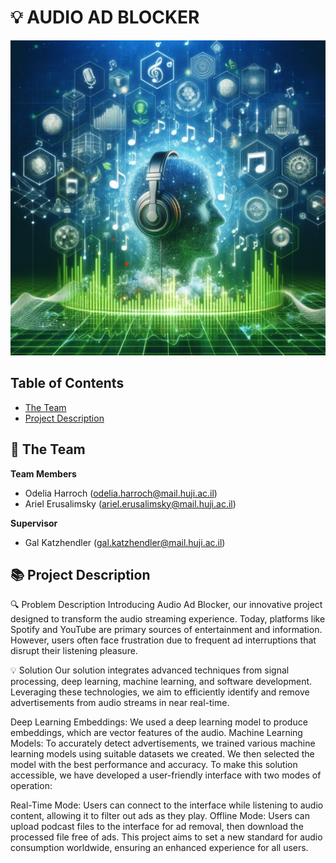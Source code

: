 # 💡 AUDIO AD BLOCKER
<!-- cool project cover image -->
![Project Cover Image](/media/audio_ad_blocker_image.jpg)

<!-- table of content -->
## Table of Contents
- [The Team](#the-team)
- [Project Description](#project-description)

## 👥 The Team 
**Team Members**
- Odelia Harroch (odelia.harroch@mail.huji.ac.il)
- Ariel Erusalimsky (ariel.erusalimsky@mail.huji.ac.il)

**Supervisor**
- Gal Katzhendler (gal.katzhendler@mail.huji.ac.il)


## 📚 Project Description
🔍 Problem Description
Introducing Audio Ad Blocker, our innovative project designed to transform the audio streaming experience. Today, platforms like Spotify and YouTube are primary sources of entertainment and information. However, users often face frustration due to frequent ad interruptions that disrupt their listening pleasure.

💡 Solution
Our solution integrates advanced techniques from signal processing, deep learning, machine learning, and software development. Leveraging these technologies, we aim to efficiently identify and remove advertisements from audio streams in near real-time.

Deep Learning Embeddings: We used a deep learning model to produce embeddings, which are vector features of the audio.
Machine Learning Models: To accurately detect advertisements, we trained various machine learning models using suitable datasets we created. We then selected the model with the best performance and accuracy.
To make this solution accessible, we have developed a user-friendly interface with two modes of operation:

Real-Time Mode: Users can connect to the interface while listening to audio content, allowing it to filter out ads as they play.
Offline Mode: Users can upload podcast files to the interface for ad removal, then download the processed file free of ads.
This project aims to set a new standard for audio consumption worldwide, ensuring an enhanced experience for all users.
